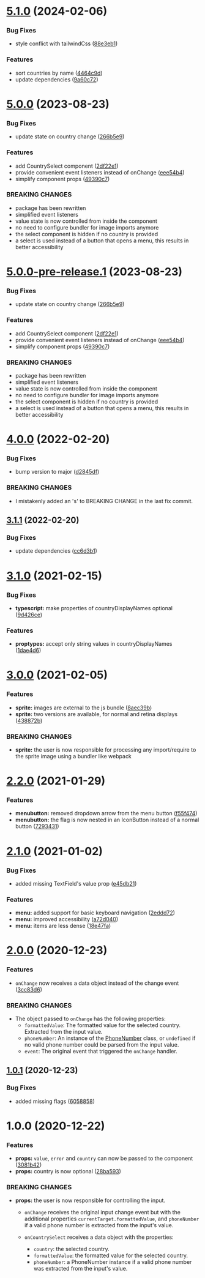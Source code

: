 # [5.1.0](https://github.com/recursive-beast/mui-phone-textfield/compare/v5.0.0...v5.1.0) (2024-02-06)


### Bug Fixes

* style conflict with tailwindCss ([88e3eb1](https://github.com/recursive-beast/mui-phone-textfield/commit/88e3eb1452d4d45f9b2fc56c22c9d629a4abb37e))


### Features

* sort countries by name ([4464c9d](https://github.com/recursive-beast/mui-phone-textfield/commit/4464c9d71a81fc775ab15f2bf9158eca7af0f69d))
* update dependencies ([9a60c72](https://github.com/recursive-beast/mui-phone-textfield/commit/9a60c72c1cd9c413581d5baf607aa370844576ea))

# [5.0.0](https://github.com/recursive-beast/mui-phone-textfield/compare/v4.0.0...v5.0.0) (2023-08-23)


### Bug Fixes

* update state on country change ([266b5e9](https://github.com/recursive-beast/mui-phone-textfield/commit/266b5e95315ad0d31fda051ba7a09c66f800f478))


### Features

* add CountrySelect component ([2df22e1](https://github.com/recursive-beast/mui-phone-textfield/commit/2df22e1fe5670f8795d43b4097d7d2691e6a17ad))
* provide convenient event listeners instead of onChange ([eee54b4](https://github.com/recursive-beast/mui-phone-textfield/commit/eee54b475d634ddec5a9047bb1bf54c02427d01e))
* simplify component props ([49390c7](https://github.com/recursive-beast/mui-phone-textfield/commit/49390c7ec447a7f25c855488516fdd878fa85e4b))


### BREAKING CHANGES

* package has been rewritten
* simplified event listeners
* value state is now controlled from inside the component
* no need to configure bundler for image imports anymore
* the select component is hidden if no country is
provided
* a select is used instead of a button that opens a menu,
this results in better accessibility

# [5.0.0-pre-release.1](https://github.com/recursive-beast/mui-phone-textfield/compare/v4.0.0...v5.0.0-pre-release.1) (2023-08-23)


### Bug Fixes

* update state on country change ([266b5e9](https://github.com/recursive-beast/mui-phone-textfield/commit/266b5e95315ad0d31fda051ba7a09c66f800f478))


### Features

* add CountrySelect component ([2df22e1](https://github.com/recursive-beast/mui-phone-textfield/commit/2df22e1fe5670f8795d43b4097d7d2691e6a17ad))
* provide convenient event listeners instead of onChange ([eee54b4](https://github.com/recursive-beast/mui-phone-textfield/commit/eee54b475d634ddec5a9047bb1bf54c02427d01e))
* simplify component props ([49390c7](https://github.com/recursive-beast/mui-phone-textfield/commit/49390c7ec447a7f25c855488516fdd878fa85e4b))


### BREAKING CHANGES

* package has been rewritten
* simplified event listeners
* value state is now controlled from inside the component
* no need to configure bundler for image imports anymore
* the select component is hidden if no country is
provided
* a select is used instead of a button that opens a menu,
this results in better accessibility

# [4.0.0](https://github.com/soufyakoub/mui-phone-textfield/compare/v3.1.1...v4.0.0) (2022-02-20)


### Bug Fixes

* bump version to major ([d2845df](https://github.com/soufyakoub/mui-phone-textfield/commit/d2845dfc5044516ef70ed367ce3addd8ab2f5d78))


### BREAKING CHANGES

* I mistakenly added an 's' to BREAKING CHANGE in the
last fix commit.

## [3.1.1](https://github.com/soufyakoub/mui-phone-textfield/compare/v3.1.0...v3.1.1) (2022-02-20)


### Bug Fixes

* update dependencies ([cc6d3b1](https://github.com/soufyakoub/mui-phone-textfield/commit/cc6d3b112713abd60b0e6ed58c17ea032c1e9734))

# [3.1.0](https://github.com/soufyakoub/mui-phone-textfield/compare/v3.0.0...v3.1.0) (2021-02-15)


### Bug Fixes

* **typescript:** make properties of countryDisplayNames optional ([9d426ce](https://github.com/soufyakoub/mui-phone-textfield/commit/9d426ced53103ef21a2d97d0b0f1051c9665251d))


### Features

* **proptypes:** accept only string values in countryDisplayNames ([1dae4d6](https://github.com/soufyakoub/mui-phone-textfield/commit/1dae4d63db799d0d6e6015eba0139d6a36d59f23))

# [3.0.0](https://github.com/soufyakoub/mui-phone-textfield/compare/v2.2.0...v3.0.0) (2021-02-05)


### Features

* **sprite:** images are external to the js bundle ([8aec39b](https://github.com/soufyakoub/mui-phone-textfield/commit/8aec39b3a8bccbfe62df2e9261e739a3faafdaff))
* **sprite:** two versions are available, for normal and retina displays ([438872b](https://github.com/soufyakoub/mui-phone-textfield/commit/438872ba0d22781f173dee5864077aaf0e9d441d))


### BREAKING CHANGES

* **sprite:** the user is now responsible for processing any
import/require to the sprite image using a bundler like webpack

# [2.2.0](https://github.com/soufyakoub/mui-phone-textfield/compare/v2.1.0...v2.2.0) (2021-01-29)


### Features

* **menubutton:** removed dropdown arrow from the menu button ([f55f474](https://github.com/soufyakoub/mui-phone-textfield/commit/f55f47462e31e4bd771c48f22b0ed162c2b430dc))
* **menubutton:** the flag is now nested in an IconButton instead of a normal button ([7293431](https://github.com/soufyakoub/mui-phone-textfield/commit/72934311e0a392a01c7279a014fb48f910ffa345))

# [2.1.0](https://github.com/soufyakoub/mui-phone-textfield/compare/v2.0.0...v2.1.0) (2021-01-02)


### Bug Fixes

* added missing TextField's value prop ([e45db21](https://github.com/soufyakoub/mui-phone-textfield/commit/e45db2173860cd1d756d9f9dd9629ae13014606e))


### Features

* **menu:** added support for basic keyboard navigation ([2eddd72](https://github.com/soufyakoub/mui-phone-textfield/commit/2eddd72d39ad20aa5802bce43a7e58da8b685f4d))
* **menu:** improved accessibility ([a72d040](https://github.com/soufyakoub/mui-phone-textfield/commit/a72d0402995d6f3d32b54fe2eab0f7ccdcc3a977))
* **menu:** items are less dense ([18e47fa](https://github.com/soufyakoub/mui-phone-textfield/commit/18e47fac6e7fe2f1486f9a3d901a8d27ee91ec80))

# [2.0.0](https://github.com/soufyakoub/mui-phone-textfield/compare/v1.0.1...v2.0.0) (2020-12-23)


### Features

* `onChange` now receives a data object instead of the change event ([3cc83d6](https://github.com/soufyakoub/mui-phone-textfield/commit/3cc83d6221fcf176023060b604453fec829069ca))


### BREAKING CHANGES

* The object passed to `onChange` has the following
properties:
  - `formattedValue`: The formatted value for the selected country. Extracted from the input value.
  - `phoneNumber`: An instance of the
[PhoneNumber](https://github.com/catamphetamine/libphonenumber-js/blob/master/README.md#phonenumber)
class, or `undefined` if no valid phone number could be parsed from the input value.
  - `event`: The original event that triggered the `onChange` handler.

## [1.0.1](https://github.com/soufyakoub/mui-phone-textfield/compare/v1.0.0...v1.0.1) (2020-12-23)


### Bug Fixes

* added missing flags ([6058858](https://github.com/soufyakoub/mui-phone-textfield/commit/605885868b298a8ccc6c1a16224b1ec17f8cdc30))

# 1.0.0 (2020-12-22)


### Features

* **props:** `value`, `error` and `country` can now be passed to the component ([3081b42](https://github.com/soufyakoub/mui-phone-textfield/commit/3081b425dd7cb8d8f0fb1710196c68a699eb09a7))
* **props:** country is now optional ([28ba593](https://github.com/soufyakoub/mui-phone-textfield/commit/28ba593b281e887195a066903fe30df3abbea4b1))


### BREAKING CHANGES

* **props:** the user is now responsible for controlling the input.

  - `onChange` receives the original input change event but with the additional properties
`currentTarget.formattedValue`, and `phoneNumber` if a valid phone number
is extracted from the input's value.

  - `onCountrySelect` receives a data object with the properties:
    - `country`: the selected country.
    - `formattedValue`: the formatted value for the selected country.
    - `phoneNumber`: a PhoneNumber instance if a valid phone number was
extracted from the input's value.
